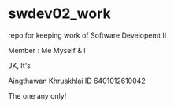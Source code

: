 # swdev02_work
repo for keeping work of Software Developemt II

Member : Me Myself & I

JK, It's

Aingthawan Khruakhlai    ID 6401012610042

The one any only!
